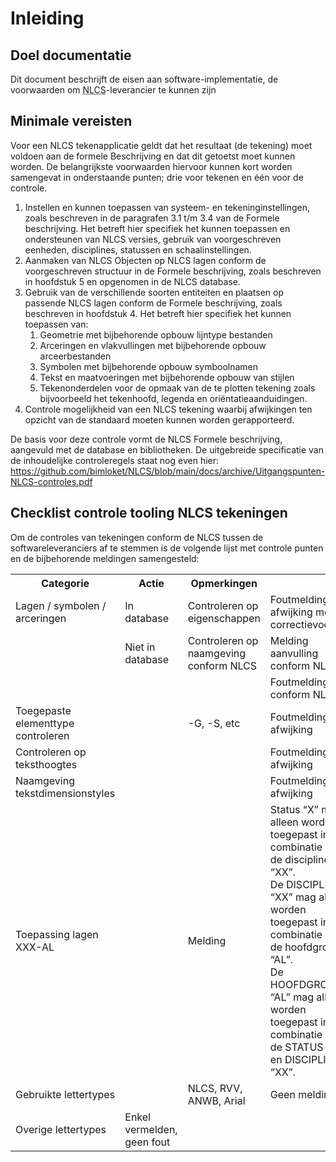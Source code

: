 # Inleiding

## Doel documentatie
Dit document beschrijft de eisen aan software-implementatie, de voorwaarden om <abbr title="Nederlandse CAD-standaard">NLCS</abbr>-leverancier te kunnen zijn

## Minimale vereisten

Voor een NLCS tekenapplicatie geldt dat het resultaat (de tekening) moet voldoen aan de formele Beschrijving en dat dit getoetst moet kunnen worden. De belangrijkste voorwaarden hiervoor kunnen kort worden samengevat in onderstaande punten; drie voor tekenen en één voor de controle.

<ol>
<li>Instellen en kunnen toepassen van systeem- en tekeninginstellingen, zoals beschreven in de paragrafen 3.1 t/m 3.4 van de Formele beschrijving. Het betreft hier specifiek het kunnen toepassen en ondersteunen van NLCS versies, gebruik van voorgeschreven eenheden, disciplines, statussen en schaalinstellingen.
<li>Aanmaken van NLCS Objecten op NLCS lagen conform de voorgeschreven structuur in de Formele beschrijving, zoals beschreven in hoofdstuk 5 en opgenomen in de NLCS database.
<li>Gebruik van de verschillende soorten entiteiten en plaatsen op passende NLCS lagen conform de Formele beschrijving, zoals beschreven in hoofdstuk 4. Het betreft hier specifiek het kunnen toepassen van:
<ol><li>Geometrie met bijbehorende opbouw lijntype bestanden
<li>Arceringen en vlakvullingen met bijbehorende opbouw arceerbestanden
<li>Symbolen met bijbehorende opbouw symboolnamen
<li>Tekst en maatvoeringen met bijbehorende opbouw van stijlen
<li>Tekenonderdelen voor de opmaak van de te plotten tekening zoals bijvoorbeeld het tekenhoofd, legenda en oriëntatieaanduidingen.</li></ol>
<li>Controle mogelijkheid van een NLCS tekening waarbij afwijkingen ten opzicht van de standaard moeten kunnen worden gerapporteerd.</li></ol>

De basis voor deze controle vormt de NLCS Formele beschrijving, aangevuld met de database en bibliotheken. De uitgebreide specificatie van de inhoudelijke controleregels staat nog even hier: https://github.com/bimloket/NLCS/blob/main/docs/archive/Uitgangspunten-NLCS-controles.pdf


<div class="issue" data-number="154"></div>

## Checklist controle tooling NLCS tekeningen


Om de controles van tekeningen conform de NLCS tussen de softwareleveranciers af te stemmen
is de volgende lijst met controle punten en de bijbehorende meldingen samengesteld:

<table class="tabel2">
    <tr>
        <th>Categorie</th>
        <th>Actie</th>
        <th>Opmerkingen</th>
    </tr>
    <tr>
        <td>Lagen / symbolen / arceringen</td>
        <td>In database</td>
        <td>Controleren op eigenschappen</td>
        <td>Foutmelding bij afwijking met correctievoorstel</td>
    </tr>
    <tr>
        <td></td>
        <td>Niet in database</td>
        <td>Controleren op naamgeving conform NLCS</td>
        <td>Melding aanvulling conform NLCS</td>
    </tr>
    <tr>
        <td></td>
        <td></td>
        <td></td>
        <td>Foutmelding niet conform NLCS</td>
    </tr>
    <tr>
        <td>Toegepaste elementtype controleren</td>
        <td></td>
        <td>-G, -S, etc</td>
        <td>Foutmelding bij afwijking</td>
    </tr>
    <tr>
        <td>Controleren op teksthoogtes</td>
        <td></td>
        <td></td>
        <td>Foutmelding bij afwijking</td>
    </tr>
    <tr>
        <td>Naamgeving tekstdimensionstyles</td>
        <td></td>
        <td></td>
        <td>Foutmelding bij afwijking</td>
    </tr>
    <tr>
        <td>Toepassing lagen XXX-AL</td>
        <td></td>
        <td>Melding</td>
        <td>Status “X” mag alleen worden toegepast in combinatie met de discipline “XX”. <br> De DISCIPLINE “XX” mag alleen worden toegepast in combinatie met de hoofdgroep “AL”. <br> De HOOFDGROEP “AL” mag alleen worden toegepast in combinatie met de STATUS “X” en DISCIPLINE “XX”.</td>
    </tr>
    <tr>
        <td>Gebruikte lettertypes</td>
        <td></td>
        <td>NLCS, RVV, ANWB, Arial</td>
        <td>Geen melding</td>
    </tr>
    <tr>
        <td>Overige lettertypes</td>
        <td>Enkel vermelden, geen fout</td>
        <td></td>
        <td></td>
    </tr>
</table>

